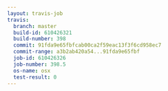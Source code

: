 ```yaml
---
layout: travis-job
travis:
  branch: master
  build-id: 610426321
  build-number: 398
  commit: 91fda9e65fbfcab00ca2f59eac13f3f6cd958ec7
  commit-range: a3b2ab420a54...91fda9e65fbf
  job-id: 610426326
  job-number: 398.5
  os-name: osx
  test-result: 0
---
```

